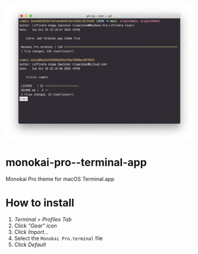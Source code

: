 ![screenshot](screenshot.png)

# monokai-pro--terminal-app

Monokai Pro theme for macOS Terminal.app

# How to install

1.  _Terminal > Profiles Tab_
2.  Click _"Gear" icon_
3.  Click _Import..._
4.  Select the `Monokai Pro.terminal` file
5.  Click _Default_
